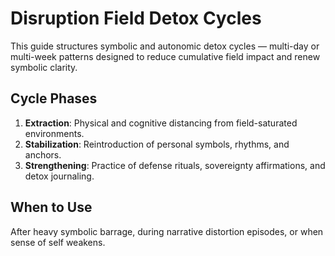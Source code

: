 # Disruption Field Detox Cycles

This guide structures symbolic and autonomic detox cycles — multi-day or multi-week patterns designed to reduce cumulative field impact and renew symbolic clarity.

## Cycle Phases

1. **Extraction**: Physical and cognitive distancing from field-saturated environments.
2. **Stabilization**: Reintroduction of personal symbols, rhythms, and anchors.
3. **Strengthening**: Practice of defense rituals, sovereignty affirmations, and detox journaling.

## When to Use

After heavy symbolic barrage, during narrative distortion episodes, or when sense of self weakens.